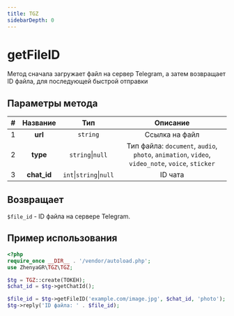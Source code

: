 ```yaml
---
title: TGZ
sidebarDepth: 0
---
```



# getFileID
Метод сначала загружает файл на сервер Telegram, а затем возвращает ID файла, для последующей быстрой отправки

## Параметры метода
| # |  Название   |           Тип           |                                            Описание                                             |
|:-:|:-----------:|:-----------------------:|:-----------------------------------------------------------------------------------------------:|
| 1 |   **url**   |        `string`         |                                         Ссылка на файл                                          |
| 2 |  **type**   |    `string`\|`null`     | Тип файла: `document`, `audio`, `photo`, `animation`, `video`, `video_note`, `voice`, `sticker` |
| 3 | **chat_id** | `int`\|`string`\|`null` |                                             ID чата                                             |

## Возвращает
`$file_id` - ID файла на сервере Telegram.

## Пример использования
```php
<?php
require_once __DIR__ . '/vendor/autoload.php';
use ZhenyaGR\TGZ\TGZ;

$tg = TGZ::create(ТОКЕН);
$chat_id = $tg->getChatId();

$file_id = $tg->getFileID('example.com/image.jpg', $chat_id, 'photo');
$tg->reply('ID файла: ' . $file_id);
```
